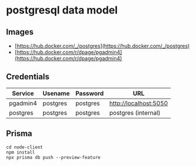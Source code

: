 # postgresql data model

## Images

 - [https://hub.docker.com/_/postgres](https://hub.docker.com/_/postgres)
 - [https://hub.docker.com/r/dpage/pgadmin4](https://hub.docker.com/r/dpage/pgadmin4)

## Credentials

| Service  | Usename  | Password | URL                                            |
|----------|----------|----------|------------------------------------------------|
| pgadmin4 | postgres | postgres | [http://localhost:5050](http://localhost:5050) |
| postgres | postgres | postgres | postgres (internal)                            |



## Prisma

```
cd node-client
npm install
npx prisma db push --preview-feature
```
